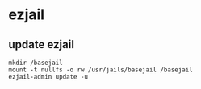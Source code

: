 # ezjail

## update ezjail

```
mkdir /basejail
mount -t nullfs -o rw /usr/jails/basejail /basejail
ezjail-admin update -u
```
